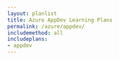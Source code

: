 ```yaml
---
layout: planlist
title: Azure AppDev Learning Plans
permalink: /azure/appdev/
includemethod: all
includeplans:
- appdev
---
```

